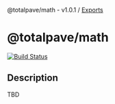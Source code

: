 @totalpave/math - v1.0.1 / [Exports](modules.md)

# @totalpave/math

[![Build Status](https://travis-ci.org/totalpave/math.svg?branch=master)](https://travis-ci.org/totalpave/math)

## Description

TBD
